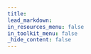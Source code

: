 ```yaml
---
title: 
lead_markdown: 
in_resources_menu: false
in_toolkit_menu: false
_hide_content: false
---
```

